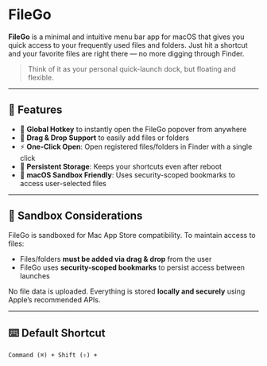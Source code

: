 # FileGo

**FileGo** is a minimal and intuitive menu bar app for macOS that gives you quick access to your frequently used files and folders. Just hit a shortcut and your favorite files are right there — no more digging through Finder.

> Think of it as your personal quick-launch dock, but floating and flexible.

---

## 🚀 Features

- 🧲 **Global Hotkey** to instantly open the FileGo popover from anywhere
- 📂 **Drag & Drop Support** to easily add files or folders
- ⚡️ **One-Click Open**: Open registered files/folders in Finder with a single click
- 💾 **Persistent Storage**: Keeps your shortcuts even after reboot
- 🔐 **macOS Sandbox Friendly**: Uses security-scoped bookmarks to access user-selected files

---

## 🔧 Sandbox Considerations

FileGo is sandboxed for Mac App Store compatibility. To maintain access to files:
- Files/folders **must be added via drag & drop** from the user
- FileGo uses **security-scoped bookmarks** to persist access between launches

No file data is uploaded. Everything is stored **locally and securely** using Apple’s recommended APIs.

---

## ⌨️ Default Shortcut

```text
Command (⌘) + Shift (⇧) + 